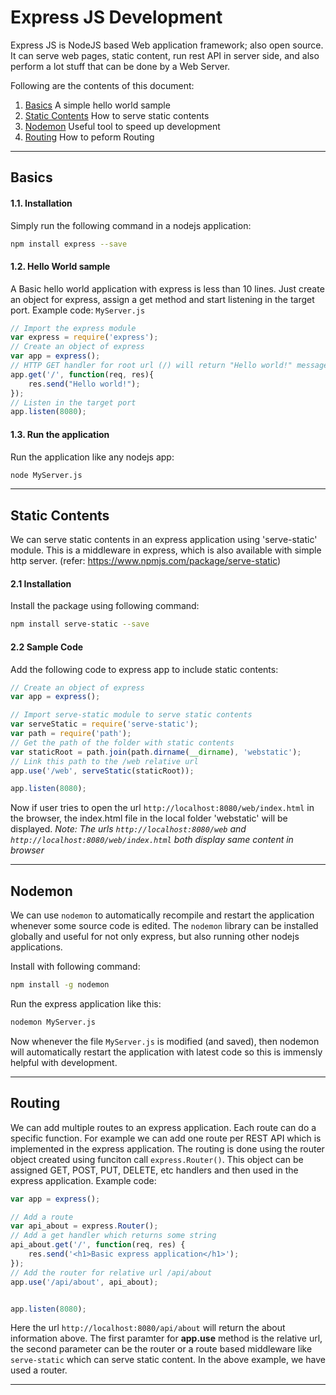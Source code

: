 
# Express JS Development #

Express JS is NodeJS based Web application framework; also open source. It can serve web pages, static content, run rest API in server side, and also perform a lot stuff that can be done by a Web Server.

Following are the contents of this document:
1. [Basics](##Basics) A simple hello world sample
2. [Static Contents](##Static) How to serve static contents
3. [Nodemon](##Nodemon) Useful tool to speed up development
4. [Routing](##Routing) How to peform Routing

---
## Basics

#### 1.1. Installation
Simply run the following command in a nodejs application:
```bash
npm install express --save
```
#### 1.2. Hello World sample
A Basic hello world application with express is less than 10 lines. Just create an object for express, assign a get method and start listening in the target port. Example code:
`MyServer.js`
```javascript
// Import the express module
var express = require('express');
// Create an object of express
var app = express();
// HTTP GET handler for root url (/) will return "Hello world!" message
app.get('/', function(req, res){
    res.send("Hello world!");
});
// Listen in the target port
app.listen(8080);
```

#### 1.3. Run the application
Run the application like any nodejs app:
```bash
node MyServer.js
```

---

## Static Contents

We can serve static contents in an express application using 'serve-static' module. This is a middleware in express, which is also available with simple http server. (refer: https://www.npmjs.com/package/serve-static)

#### 2.1 Installation
Install the package using following command:

```bash
npm install serve-static --save
```

#### 2.2 Sample Code
Add the following code to express app to include static contents:
```javascript
// Create an object of express
var app = express();

// Import serve-static module to serve static contents
var serveStatic = require('serve-static');
var path = require('path');
// Get the path of the folder with static contents
var staticRoot = path.join(path.dirname(__dirname), 'webstatic');
// Link this path to the /web relative url
app.use('/web', serveStatic(staticRoot));

app.listen(8080);
```

Now if user tries to open the url `http://localhost:8080/web/index.html` in the browser, the index.html file in the local folder 'webstatic' will be displayed.
*Note: The urls `http://localhost:8080/web` and `http://localhost:8080/web/index.html` both display same content in browser*

---

## Nodemon

We can use `nodemon` to automatically recompile and restart the application whenever some source code is edited. The `nodemon` library can be installed globally and useful for not only express, but also running other nodejs applications.

Install with following command:
```bash
npm install -g nodemon
```

Run the express application like this:
```bash
nodemon MyServer.js
```

Now whenever the file `MyServer.js` is modified (and saved), then nodemon will automatically restart the application with latest code so this is immensly helpful with development.

---

## Routing

We can add multiple routes to an express application. Each route can do a specific function. For example we can add one route per REST API which is implemented in the express application. The routing is done using the router object created using funciton call `express.Router()`. This object can be assigned GET, POST, PUT, DELETE, etc handlers and then used in the express application.
Example code:
```javascript
var app = express();

// Add a route
var api_about = express.Router();
// Add a get handler which returns some string
api_about.get('/', function(req, res) {
    res.send('<h1>Basic express application</h1>');
});
// Add the router for relative url /api/about
app.use('/api/about', api_about);


app.listen(8080);
```
Here the url `http://localhost:8080/api/about` will return the about information above. The first paramter for **app.use** method is the relative url, the second parameter can be the router or a route based middleware like `serve-static` which can serve static content. In the above example, we have used a router.

---


